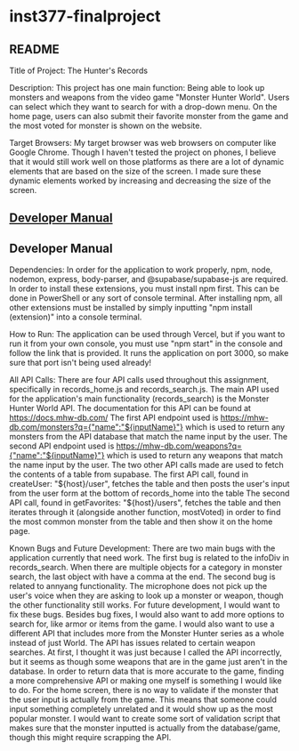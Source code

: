 # inst377-finalproject

## README

Title of Project: The Hunter's Records

Description: This project has one main function: Being able to look up monsters and weapons from the video game "Monster Hunter World". Users can select which they want to search for with a drop-down menu. On the home page, users can also submit their favorite monster from the game and the most voted for monster is shown on the website.

Target Browsers: My target browser was web browsers on computer like Google Chrome. Though I haven't tested the project on phones, I believe that it would still work well on those platforms as there are a lot of dynamic elements that are based on the size of the screen. I made sure these dynamic elements worked by increasing and decreasing the size of the screen.

## [Developer Manual](#developer-manual)

## Developer Manual

Dependencies: In order for the application to work properly, npm, node, nodemon, express, body-parser, and @supabase/supabase-js are required.
In order to install these extensions, you must install npm first. This can be done in PowerShell or any sort of console terminal. After installing
npm, all other extensions must be installed by simply inputting "npm install (extension)" into a console terminal.

How to Run: The application can be used through Vercel, but if you want to run it from your own console,
you must use "npm start" in the console and follow the link that is provided. It runs the application
on port 3000, so make sure that port isn't being used already!

All API Calls: There are four API calls used throughout this assignment, specifically in records_home.js
and records_search.js. The main API used for the application's main functionality (records_search) is the
Monster Hunter World API. The documentation for this API can be found at https://docs.mhw-db.com/
The first API endpoint used is https://mhw-db.com/monsters?q={"name":"${inputName}"}
which is used to return any monsters from the API database that match the name input by the user.
The second API endpoint used is https://mhw-db.com/weapons?q={"name":"${inputName}"}
which is used to return any weapons that match the name input by the user.
The two other API calls made are used to fetch the contents of a table from supabase.
The first API call, found in createUser: "${host}/user",
fetches the table and then posts the user's input from the user form at the bottom of records_home into the table
The second API call, found in getFavorites: "${host}/users",
fetches the table and then iterates through it (alongside another function, mostVoted) in order to find the most common monster from the table and then show it on the home page.

Known Bugs and Future Development: There are two main bugs with the application currently that need work.
The first bug is related to the infoDiv in records_search. When there are multiple objects for a category
in monster search, the last object with have a comma at the end.
The second bug is related to annyang functionality. The microphone does not pick up the user's voice
when they are asking to look up a monster or weapon, though the other functionality still works.
For future development, I would want to fix these bugs. Besides bug fixes, I would also want to add more options
to search for, like armor or items from the game. I would also want to use a different API that includes more
from the Monster Hunter series as a whole instead of just World. The API has issues related to certain weapon
searches. At first, I thought it was just because I called the API incorrectly, but it seems as though
some weapons that are in the game just aren't in the database. In order to return data that is more
accurate to the game, finding a more comprehensive API or making one myself is something I would like to do.
For the home screen, there is no way to validate if the monster that the user input is actually from the game.
This means that someone could input something completely unrelated and it would show up as the most
popular monster. I would want to create some sort of validation script that makes sure that the monster
inputted is actually from the database/game, though this might require scrapping the API.
